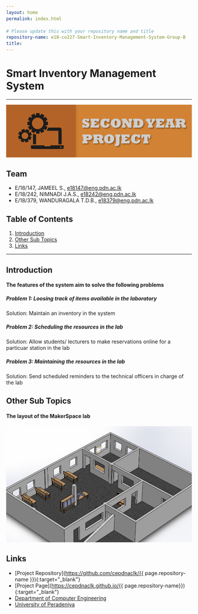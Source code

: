 ```yaml
---
layout: home
permalink: index.html

# Please update this with your repository name and title
repository-name: e18-co227-Smart-Inventory-Management-System-Group-B
title:
---
```


[comment]: # "This is the standard layout for the project, but you can clean this and use your own template"

# Smart Inventory Management System

---

![Sample Image](./images/cover_page.jpg)


## Team
-  E/18/147, JAMEEL S., [e18147@eng.pdn.ac.lk](mailto:name@email.com)
-  E/18/242, NIMNADI J.A.S., [e18242@eng.pdn.ac.lk](mailto:name@email.com)
-  E/18/379, WANDURAGALA T.D.B., [e18379@eng.pdn.ac.lk](mailto:name@email.com)

## Table of Contents
1. [Introduction](#introduction)
2. [Other Sub Topics](#other-sub-topics)
3. [Links](#links)

---

## Introduction


#### The features of the system aim to solve the following problems


##### Problem 1: Loosing track of items available in the laboratory
Solution: Maintain an inventory in the system

##### Problem 2: Scheduling the resources in the lab
Solution: Allow students/ lecturers to make reservations online for a particuar station in the lab

##### Problem 3: Maintaining the resources in the lab
Solution: Send scheduled reminders to the technical officers in charge of the lab

## Other Sub Topics

#### The layout of the MakerSpace lab

![Sample Image](./images/lab_view.jpg)


## Links

- [Project Repository](https://github.com/cepdnaclk/{{ page.repository-name }}){:target="_blank"}
- [Project Page](https://cepdnaclk.github.io/{{ page.repository-name}}){:target="_blank"}
- [Department of Computer Engineering](http://www.ce.pdn.ac.lk/)
- [University of Peradeniya](https://eng.pdn.ac.lk/)


[//]: # (Please refer this to learn more about Markdown syntax)
[//]: # (https://github.com/adam-p/markdown-here/wiki/Markdown-Cheatsheet)
